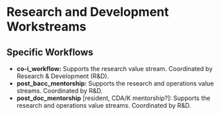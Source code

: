 # Research and Development Workstreams

## Specific Workflows

- **co-i_workflow:** Supports the research value stream. Coordinated by Research & Development (R&D).
- **post_bacc_mentorship:** Supports the research and operations value streams. Coordinated by R&D.
- **post_doc_mentorship** [resident, CDA/K mentorship?]: Supports the research and operations value streams. Coordinated by R&D.
